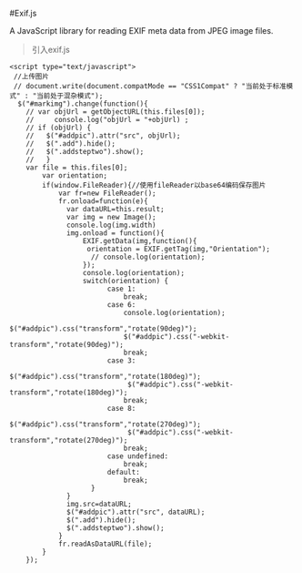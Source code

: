 #Exif.js

A JavaScript library for reading EXIF meta data from JPEG image files.
>引入exif.js
<script src="js/exif.js"></script>
    <script type="text/javascript">
     //上传图片 
     // document.write(document.compatMode == "CSS1Compat" ? "当前处于标准模式" : "当前处于混杂模式");
      $("#markimg").change(function(){
        // var objUrl = getObjectURL(this.files[0]);
        //     console.log("objUrl = "+objUrl) ;
        // if (objUrl) {
        //   $("#addpic").attr("src", objUrl);
        //   $(".add").hide();
        //   $(".addsteptwo").show();
        //   }
        var file = this.files[0];
            var orientation;
            if(window.FileReader){//使用fileReader以base64编码保存图片
                var fr=new FileReader();
                fr.onload=function(e){
                  var dataURL=this.result;
                  var img = new Image();
                  console.log(img.width)
                  img.onload = function(){
                      EXIF.getData(img,function(){
                       orientation = EXIF.getTag(img,"Orientation");
                        // console.log(orientation);
                      });
                      console.log(orientation);
                      switch(orientation) {
                            case 1:
                                break;
                            case 6:
                                console.log(orientation);
                                $("#addpic").css("transform","rotate(90deg)");
                                $("#addpic").css("-webkit-transform","rotate(90deg)");
                                break;
                            case 3:
                                 $("#addpic").css("transform","rotate(180deg)");
                                 $("#addpic").css("-webkit-transform","rotate(180deg)");
                                break;
                            case 8:
                                 $("#addpic").css("transform","rotate(270deg)");
                                 $("#addpic").css("-webkit-transform","rotate(270deg)");
                                break;
                            case undefined:
                                break;
                            default:
                                break;
                        }
                  }
                  img.src=dataURL;
                  $("#addpic").attr("src", dataURL);
                  $(".add").hide();
                  $(".addsteptwo").show();
                }
                fr.readAsDataURL(file);
            }
        });